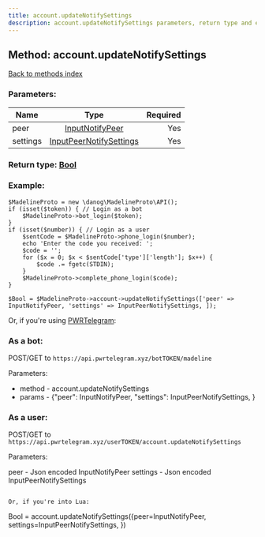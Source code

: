 ```yaml
---
title: account.updateNotifySettings
description: account.updateNotifySettings parameters, return type and example
---
```

## Method: account.updateNotifySettings  
[Back to methods index](index.md)


### Parameters:

| Name     |    Type       | Required |
|----------|:-------------:|---------:|
|peer|[InputNotifyPeer](../types/InputNotifyPeer.md) | Yes|
|settings|[InputPeerNotifySettings](../types/InputPeerNotifySettings.md) | Yes|


### Return type: [Bool](../types/Bool.md)

### Example:


```
$MadelineProto = new \danog\MadelineProto\API();
if (isset($token)) { // Login as a bot
    $MadelineProto->bot_login($token);
}
if (isset($number)) { // Login as a user
    $sentCode = $MadelineProto->phone_login($number);
    echo 'Enter the code you received: ';
    $code = '';
    for ($x = 0; $x < $sentCode['type']['length']; $x++) {
        $code .= fgetc(STDIN);
    }
    $MadelineProto->complete_phone_login($code);
}

$Bool = $MadelineProto->account->updateNotifySettings(['peer' => InputNotifyPeer, 'settings' => InputPeerNotifySettings, ]);
```

Or, if you're using [PWRTelegram](https://pwrtelegram.xyz):

### As a bot:

POST/GET to `https://api.pwrtelegram.xyz/botTOKEN/madeline`

Parameters:

* method - account.updateNotifySettings
* params - {"peer": InputNotifyPeer, "settings": InputPeerNotifySettings, }



### As a user:

POST/GET to `https://api.pwrtelegram.xyz/userTOKEN/account.updateNotifySettings`

Parameters:

peer - Json encoded InputNotifyPeer
settings - Json encoded InputPeerNotifySettings


```

Or, if you're into Lua:

```
Bool = account.updateNotifySettings({peer=InputNotifyPeer, settings=InputPeerNotifySettings, })
```

